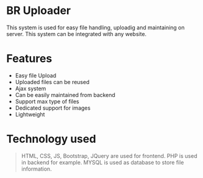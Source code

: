 # BR Uploader

This system is used for easy file handling, uploadig and maintaining on server.
This system can be integrated with any website.

# Features
* Easy file Upload
* Uploaded files can be reused
* Ajax system
* Can be easily maintained from backend
* Support max type of files
* Dedicated support for images
* Lightweight

# Technology used
> HTML, CSS, JS, Bootstrap, JQuery are used for frontend.
> PHP is used in backend for example.
> MYSQL is used as database to store file information.
